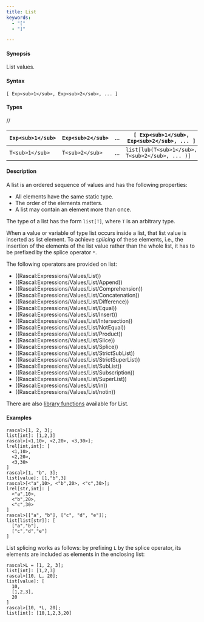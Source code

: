 ```yaml
---
title: List
keywords:
  - "["
  - "]"

---
```


#### Synopsis

List values.

#### Syntax

`[ Exp<sub>1</sub>, Exp<sub>2</sub>, ... ]`

#### Types

//


|  `Exp<sub>1</sub>` |  `Exp<sub>2</sub>` |  ...  |  `[ Exp<sub>1</sub>, Exp<sub>2</sub>, ... ]`    |
| --- | --- | --- | --- |
| `T<sub>1</sub>`    | `T<sub>2</sub>`    |  ...  |  `list[lub(T<sub>1</sub>, T<sub>2</sub>, ... )]`  |


#### Description

A list is an ordered sequence of values and has the following properties:

*  All elements have the same static type.
*  The order of the elements matters.
*  A list may contain an element more than once.


The type of a list has the form `list[T]`,
where `T` is an arbitrary type.

When a value or variable of type list occurs inside a list, that list value is inserted as list element.
To achieve _splicing_ of these elements, i.e., the insertion of the elements of the list value rather than the whole list,
it has to be prefixed by the splice operator `*`.

The following operators are provided on list:
* ((Rascal:Expressions/Values/List))
* ((Rascal:Expressions/Values/List/Append))
* ((Rascal:Expressions/Values/List/Comprehension))
* ((Rascal:Expressions/Values/List/Concatenation))
* ((Rascal:Expressions/Values/List/Difference))
* ((Rascal:Expressions/Values/List/Equal))
* ((Rascal:Expressions/Values/List/Insert))
* ((Rascal:Expressions/Values/List/Intersection))
* ((Rascal:Expressions/Values/List/NotEqual))
* ((Rascal:Expressions/Values/List/Product))
* ((Rascal:Expressions/Values/List/Slice))
* ((Rascal:Expressions/Values/List/Splice))
* ((Rascal:Expressions/Values/List/StrictSubList))
* ((Rascal:Expressions/Values/List/StrictSuperList))
* ((Rascal:Expressions/Values/List/SubList))
* ((Rascal:Expressions/Values/List/Subscription))
* ((Rascal:Expressions/Values/List/SuperList))
* ((Rascal:Expressions/Values/List/in))
* ((Rascal:Expressions/Values/List/notin))

There are also [library functions](../../../../Library/List) available for List.

#### Examples


```rascal-shell
rascal>[1, 2, 3];
list[int]: [1,2,3]
rascal>[<1,10>, <2,20>, <3,30>];
lrel[int,int]: [
  <1,10>,
  <2,20>,
  <3,30>
]
rascal>[1, "b", 3];
list[value]: [1,"b",3]
rascal>[<"a",10>, <"b",20>, <"c",30>];
lrel[str,int]: [
  <"a",10>,
  <"b",20>,
  <"c",30>
]
rascal>[["a", "b"], ["c", "d", "e"]];
list[list[str]]: [
  ["a","b"],
  ["c","d","e"]
]
```
List splicing works as follows: by prefixing `L` by the splice operator, its elements are included as elements in the enclosing list:

```rascal-shell
rascal>L = [1, 2, 3];
list[int]: [1,2,3]
rascal>[10, L, 20];
list[value]: [
  10,
  [1,2,3],
  20
]
rascal>[10, *L, 20];
list[int]: [10,1,2,3,20]
```


